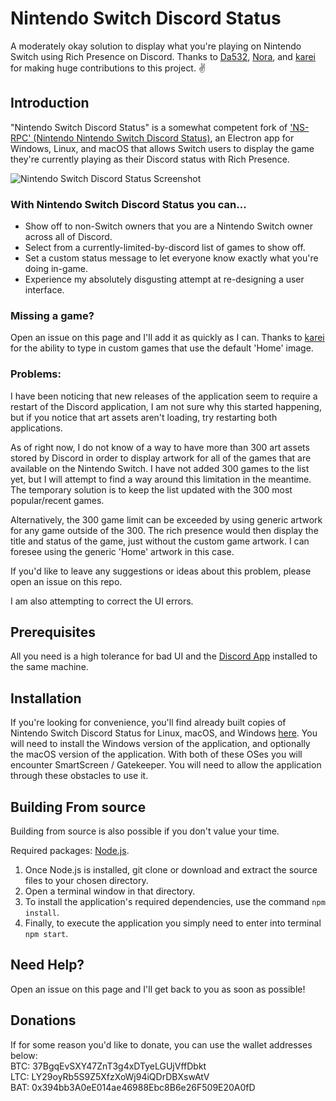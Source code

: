 # Nintendo Switch Discord Status
A moderately okay solution to display what you're playing on Nintendo Switch using Rich Presence on Discord. Thanks to [Da532](https://github.com/Da532), [Nora](https://github.com/UnicorNora), and [karei](https://github.com/kareigu) for making huge contributions to this project. ✌️

## Introduction
"Nintendo Switch Discord Status" is a somewhat competent fork of ['NS-RPC' (Nintendo Nintendo Switch Discord Status)](https://github.com/Da532/NS-RPC), an Electron app for Windows, Linux, and macOS that allows Switch users to display
the game they're currently playing as their Discord status with Rich Presence.


![Nintendo Switch Discord Status Screenshot](https://i.imgur.com/khhKXvY.png)

### With Nintendo Switch Discord Status you can...
* Show off to non-Switch owners that you are a Nintendo Switch owner across all of Discord.
* Select from a currently-limited-by-discord list of games to show off.
* Set a custom status message to let everyone know exactly what you're doing in-game.
* Experience my absolutely disgusting attempt at re-designing a user interface.

### Missing a game?
Open an issue on this page and I'll add it as quickly as I can. Thanks to [karei](https://github.com/kareigu) for the ability to type in custom games that use the default 'Home' image. 

### Problems:
I have been noticing that new releases of the application seem to require a restart of the Discord application, I am not sure why this started happening, but if you notice that art assets aren't loading, try restarting both applications.

As of right now, I do not know of a way to have more than 300 art assets stored by Discord in order to display artwork for all of the games that are available on the Nintendo Switch. I have not added 300 games to the list yet, but I will attempt to find a way around this limitation in the meantime. The temporary solution is to keep the list updated with the 300 most popular/recent games.

Alternatively, the 300 game limit can be exceeded by using generic artwork for any game outside of the 300. The rich presence would then display the title and status of the game, just without the custom game artwork. I can foresee using the generic 'Home' artwork in this case.

If you'd like to leave any suggestions or ideas about this problem, please open an issue on this repo.

I am also attempting to correct the UI errors.

## Prerequisites
All you need is a high tolerance for bad UI and the [Discord App](https://discordapp.com) installed to the same machine.

## Installation
If you're looking for convenience, you'll find already built copies of Nintendo Switch Discord Status for
Linux, macOS, and Windows [here](https://github.com/hobby-grade/Nintendo-Switch-Discord-Status/releases). You will need to install the Windows version of the application, and optionally the macOS version of the application. With both of these OSes you will encounter SmartScreen / Gatekeeper. You will need to allow the application through these obstacles to use it.

## Building From source
Building from source is also possible if you don't value your time.

Required packages: [Node.js](https://nodejs.org/).

1. Once Node.js is installed, git clone or download and extract the source files to your chosen directory.
2. Open a terminal window in that directory.
3. To install the application's required dependencies, use the command `npm install`.
4. Finally, to execute the application you simply need to enter into terminal `npm start`.

## Need Help?
Open an issue on this page and I'll get back to you as soon as possible!

## Donations
If for some reason you'd like to donate, you can use the wallet addresses below:  
BTC: 37BgqEvSXY47ZnT3g4xDTyeLGUjVffDbkt  
LTC: LY29oyRb5S9Z5XfzXoWj94iQDrDBXswAtV  
BAT: 0x394bb3A0eE014ae46988Ebc8B6e26F509E20A0fD  